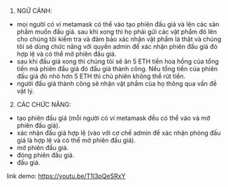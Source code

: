 1. NGỮ CẢNH:

- mọi người có ví metamask có thể vào tạo phiên đấu giá và lên các sản phẩm muốn đấu giá. sau khi xong thì họ phải gửi các vật phẩm đó
  lên cho chúng tôi kiểm tra và đảm bảo xác nhận vật phẩm là thật và chúng tôi sẽ dùng chức năng với quyền admin để xác nhận phiên đấu giá đó hợp lệ
  và có thể mở phiên đấu giá.
- sau khi đấu giá xong thì chúng tôi sẽ ăn 5 ETH tiền hoa hồng của tổng tiền mà phiên đấu giá đó đấu giá thành công. Nếu tổng tiền của phiên đấu giá đó nhỏ hơn 5 ETH thì chủ phiên không thể rút tiền.
- người đấu giá thành công sẽ nhận vật phẩm của họ thông qua vấn đề vật lý.

2. CÁC CHỨC NĂNG:

- tạo phiên đấu giá (mỗi người có ví metamask đều có thể vào và mở phiên đấu giá).
- xác nhận đấu giá hợp lệ (vào với cơ chế admin để xác nhận phòng đấu giá là hợp lệ và có thể mở phiên đấu giá).
- mở phiên đấu giá.
- đóng phiên đấu giá.
- đấu giá.

link demo: https://youtu.be/T1l3pQeSRxY
